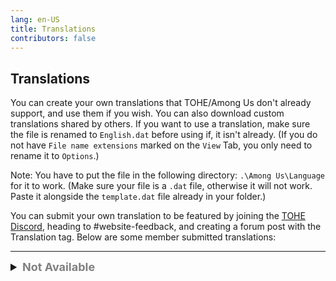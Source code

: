 ```yaml
---
lang: en-US
title: Translations
contributors: false
---
```


## Translations

You can create your own translations that TOHE/Among Us don't already support, and use them if you wish. You can also download custom translations shared by others. If you want to use a translation, make sure the file is renamed to `English.dat` before using if, it isn't already. (If you do not have `File name extensions` marked on the `View` Tab, you only need to rename it to `Options`.)

Note: You have to put the file in the following directory: `.\Among Us\Language` for it to work. (Make sure your file is a `.dat` file, otherwise it will not work. Paste it alongside the `template.dat` file already in your folder.)

You can submit your own translation to be featured by joining the [TOHE Discord](https://discord.gg/TOHE), heading to #website-feedback, and creating a forum post with the Translation tag.
Below are some member submitted translations:

---

<font size=4em>
<details>
<summary><b><font color=gray>Not Available</font></b></summary>

<b>This is a Work in Progress!</b><br>
You cannot currently download custom translations for your build of TOHE as there are known currently available. This page will be updated once some Custom Translations are submitted.

> Submitted by: Thou Mother
</details>
</font>